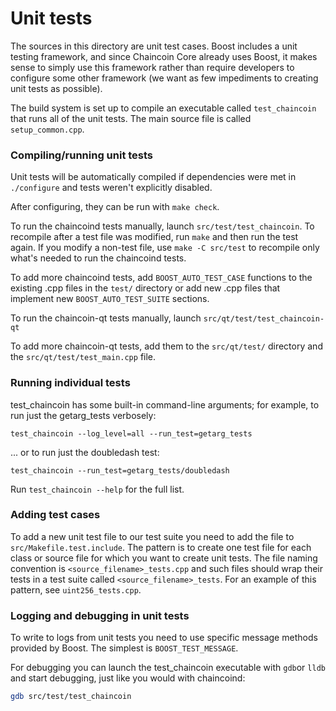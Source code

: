 # Unit tests

The sources in this directory are unit test cases. Boost includes a
unit testing framework, and since Chaincoin Core already uses Boost, it makes
sense to simply use this framework rather than require developers to
configure some other framework (we want as few impediments to creating
unit tests as possible).

The build system is set up to compile an executable called `test_chaincoin`
that runs all of the unit tests. The main source file is called
`setup_common.cpp`.

### Compiling/running unit tests

Unit tests will be automatically compiled if dependencies were met in `./configure`
and tests weren't explicitly disabled.

After configuring, they can be run with `make check`.

To run the chaincoind tests manually, launch `src/test/test_chaincoin`. To recompile
after a test file was modified, run `make` and then run the test again. If you
modify a non-test file, use `make -C src/test` to recompile only what's needed
to run the chaincoind tests.

To add more chaincoind tests, add `BOOST_AUTO_TEST_CASE` functions to the existing
.cpp files in the `test/` directory or add new .cpp files that
implement new `BOOST_AUTO_TEST_SUITE` sections.

To run the chaincoin-qt tests manually, launch `src/qt/test/test_chaincoin-qt`

To add more chaincoin-qt tests, add them to the `src/qt/test/` directory and
the `src/qt/test/test_main.cpp` file.

### Running individual tests

test_chaincoin has some built-in command-line arguments; for
example, to run just the getarg_tests verbosely:

    test_chaincoin --log_level=all --run_test=getarg_tests

... or to run just the doubledash test:

    test_chaincoin --run_test=getarg_tests/doubledash

Run `test_chaincoin --help` for the full list.

### Adding test cases

To add a new unit test file to our test suite you need
to add the file to `src/Makefile.test.include`. The pattern is to create
one test file for each class or source file for which you want to create
unit tests. The file naming convention is `<source_filename>_tests.cpp`
and such files should wrap their tests in a test suite
called `<source_filename>_tests`. For an example of this pattern,
see `uint256_tests.cpp`.

### Logging and debugging in unit tests

To write to logs from unit tests you need to use specific message methods
provided by Boost. The simplest is `BOOST_TEST_MESSAGE`.

For debugging you can launch the test_chaincoin executable with `gdb`or `lldb` and
start debugging, just like you would with chaincoind:

```bash
gdb src/test/test_chaincoin
```
